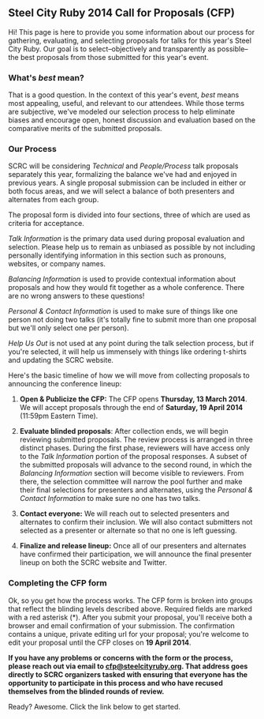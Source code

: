 ## Steel City Ruby 2014 Call for Proposals (CFP)
Hi! This page is here to provide you some information about our process for gathering, evaluating, and selecting proposals for talks for this year's Steel City Ruby. Our goal is to select&ndash;objectively and transparently as possible&ndash;the best proposals from those submitted for this year's event.

### What's _best_ mean?
That is a good question. In the context of this year's event, _best_ means most appealing, useful, and relevant to our attendees. While those terms are subjective, we've modeled our selection process to help eliminate biases and encourage open, honest discussion and evaluation based on the comparative merits of the submitted proposals.

### Our Process
SCRC will be considering _Technical_ and _People/Process_ talk proposals separately this year, formalizing the balance we've had and enjoyed in previous years. A single proposal submission can be included in either or both focus areas, and we will select a balance of both presenters and alternates from each group.

The proposal form is divided into four sections, three of which are used as criteria for acceptance. 

_Talk Information_ is the primary data used during proposal evaluation and selection. Please help us to remain as unbiased as possible by not including personally identifying information in this section such as pronouns, websites, or company names. 

_Balancing Information_ is used to provide contextual information about proposals and how they would fit together as a whole conference. There are no wrong answers to these questions!

 _Personal &amp; Contact Information_ is used to make sure of things like one person not doing two talks (it's totally fine to submit more than one proposal but we'll only select one per person).

_Help Us Out_ is not used at any point during the talk selection process, but if you're selected, it will help us immensely with things like ordering t&#45;shirts and updating the SCRC website.

Here's the basic timeline of how we will move from collecting proposals to announcing the conference lineup:

1. __Open &amp; Publicize the CFP:__ The CFP opens __Thursday, 13 March 2014__. We will accept proposals through the end of __Saturday, 19 April 2014__ (11:59pm Eastern Time).

1. __Evaluate blinded proposals__: After collection ends, we will begin reviewing submitted proposals. The review process is arranged in three distinct phases. During the first phase, reviewers will have access only to the _Talk Information_ portion of the proposal responses. A subset of the submitted proposals will advance to the second round, in which the _Balancing Information_ section will become visible to reviewers. From there, the selection committee will narrow the pool further and make their final selections for presenters and alternates, using the  _Personal &amp; Contact Information_ to make sure no one has two talks.


1. __Contact everyone:__ We will reach out to selected presenters and alternates to confirm their inclusion. We will also contact submitters not selected as a presenter or alternate so that no one is left guessing.

1. __Finalize and release lineup:__ Once all of our presenters and alternates have confirmed their participation, we will announce the final presenter lineup on both the SCRC website and Twitter.

### Completing the CFP form
Ok, so you get how the process works. The CFP form is broken into groups that reflect the
blinding levels described above. Required fields are marked with a red asterisk
(<span class="required">*</span>). After you submit your proposal, you'll receive both a browser and email confirmation of your submission. The confirmation contains a unique, private editing url for your proposal; you're welcome to edit your proposal until the CFP closes on __19 April 2014__.

__If you have any problems or concerns with the form or the process, please reach out via email to cfp@steelcityruby.org. That address goes directly to SCRC organizers tasked with ensuring that everyone has the opportunity to participate in this process and who have recused themselves from the blinded rounds of review.__

Ready? Awesome. Click the link below to get started.
